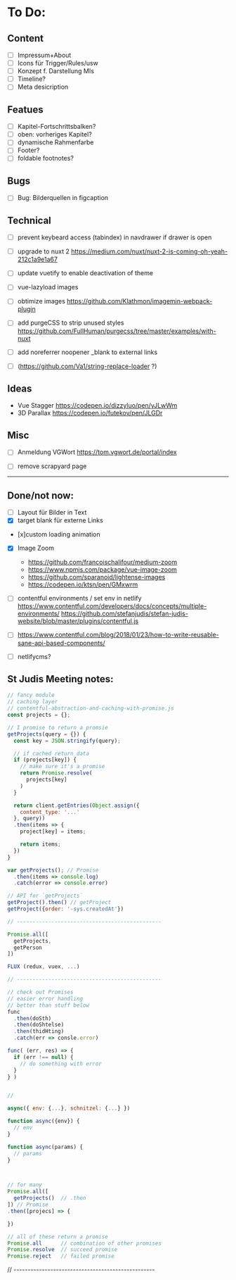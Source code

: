 # To Do:

## Content
- [ ] Impressum+About
- [ ] Icons für Trigger/Rules/usw
- [ ] Konzept f. Darstellung MIs
- [ ] Timeline?
- [ ] Meta desicription

## Featues
- [ ] Kapitel-Fortschrittsbalken?
- [ ] oben: vorheriges Kapitel?
- [ ] dynamische Rahmenfarbe
- [ ] Footer? 
- [ ] foldable footnotes?

## Bugs
- [ ] Bug: Bilderquellen in figcaption

## Technical
- [ ] prevent keybeard access (tabindex) in navdrawer if drawer is open
- [ ] upgrade to nuxt 2 https://medium.com/nuxt/nuxt-2-is-coming-oh-yeah-212c1a9e1a67
- [ ] update vuetify to enable deactivation of theme
- [ ] vue-lazyload images
- [ ] obtimize images https://github.com/Klathmon/imagemin-webpack-plugin
- [ ] add purgeCSS to strip unused styles https://github.com/FullHuman/purgecss/tree/master/examples/with-nuxt
- [ ] add noreferrer noopener _blank to external links 
- [ ] (https://github.com/Va1/string-replace-loader ?)


## Ideas
- Vue Stagger https://codepen.io/dizzyluo/pen/yJLwWm
- 3D Parallax https://codepen.io/futekov/pen/JLGDr

## Misc
- [ ] Anmeldung VGWort https://tom.vgwort.de/portal/index
- [ ] remove scrapyard page


-----
## Done/not now:

- [ ] Layout für Bilder in Text
- [x] target blank für externe Links
- [x]custom loading animation 
- [x] Image Zoom
    - https://github.com/francoischalifour/medium-zoom
    - https://www.npmjs.com/package/vue-image-zoom
    - https://github.com/sparanoid/lightense-images
    - https://codepen.io/ktsn/pen/GMxwrm


- [ ] contentful environments / set env in netlify
      https://www.contentful.com/developers/docs/concepts/multiple-environments/
      https://github.com/stefanjudis/stefan-judis-website/blob/master/plugins/contentful.js
- [ ] https://www.contentful.com/blog/2018/01/23/how-to-write-reusable-sane-api-based-components/
- [ ] netlifycms?






## St Judis Meeting notes:

```js
// fancy module
// caching layer
// contentful-abstraction-and-caching-with-promise.js
const projects = {};

// I promise to return a promsie
getProjects(query = {}) {
  const key = JSON.stringify(query);

  // if cached return data
  if (projects[key]) {
    // make sure it's a promise
    return Promise.resolve(
      projects[key]
    )
  }

  return client.getEntries(Object.assign({
    content_type: '...'
  }, query))
  .then(items => {
    project[key] = items;

    return items;
  })
}

var getProjects(); // Promise 
  .then(items => console.log)
  .catch(error => console.error)

// API for `getProjects`
getProject().then() // getProject
getProject({order: '-sys.createdAt'})

// ----------------------------------------------

Promise.all([
  getProjects,
  getPerson
])

FLUX (redux, vuex, ...)

// ----------------------------------------------

// check out Promises
// easier error handling
// better than stuff below
func
  .then(doSth)
  .then(doShtelse)
  .then(thidHting)
  .catch(err => consle.error)

func( (err, res) => {
  if (err !== null) {
    // do something with error
  }
} )


// 

async({ env: {...}, schnitzel: {...} })

function async({env}) {
  // env 
}

function async(params) {
  // params
}



// for many
Promise.all([
  getProjects()  // .then
]) // Promise 
.then([projecs] => {

})

// all of these return a promise
Promise.all      // combination of other promises
Promise.resolve  // succeed promise
Promise.reject   // failed promise
```

// --------------------------------------------------



